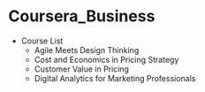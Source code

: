 # Coursera_Business

* Course List
	* Agile Meets Design Thinking
	* Cost and Economics in Pricing Strategy
	* Customer Value in Pricing
	* Digital Analytics for Marketing Professionals
